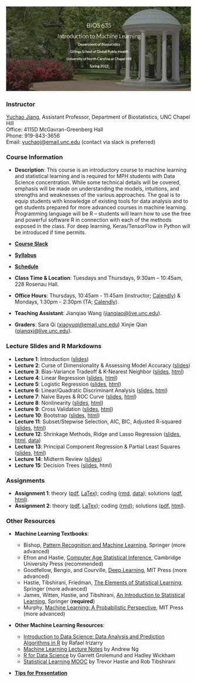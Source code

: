 ![Image description](https://github.com/yuchaojiang/BIOS635_Spring_2022/blob/main/title.png)

### Instructor

[Yuchao Jiang](https://yuchaojiang.github.io/), Assistant Professor, Department of Biostatistics, UNC Chapel Hill<br /> 
Office: 4115D McGavran-Greenberg Hall<br /> 
Phone:  919-843-3656<br /> 
Email:  yuchaoj@email.unc.edu (contact via slack is preferred)

### Course Information

* **Description**: This course is an introductory course to machine learning and statistical learning and is required for MPH students with Data Science concentration. While some technical details will be covered, emphasis will be made on understanding the models, intuitions, and strengths and weaknesses of the various approaches. The goal is to equip students with knowledge of existing tools for data analysis and to get students prepared for more advanced courses in machine learning. Programming language will be R – students will learn how to use the free and powerful software R in connection with each of the methods exposed in the class. For deep learning, Keras/TensorFlow in Python will be introduced if time permits.

* **[Course Slack](https://bios635uncchapelhill.slack.com)**

* **[Syllabus](https://www.dropbox.com/s/3jhftbctixglqsn/BIOS%20635_Intro%20Machine%20Learning_Syllabus_Spring_2022.pdf?dl=0)**

* **[Schedule](https://docs.google.com/spreadsheets/d/1o87TlAnCvuOwMBkw_SJTvLxeWb8DCLmOnl4jQdq9KgA/edit?usp=sharing)**

* **Class Time & Location**: Tuesdays and Thursdays, 9:30am – 10:45am, 228 Rosenau Hall.

* **Office Hours**: Thursdays, 10:45am - 11:45am (instructor; [Calendly](https://calendly.com/bios635/bios635-office-hours-yuchao-jiang)) & Mondays, 1:30pm - 2:30pm (TA; [Calendly](https://calendly.com/jianqiao/bios635-office-hours-jianqiao-wang)).

* **Teaching Assistant**: Jianqiao Wang (jianqiao@live.unc.edu).

* **Graders**: Sara Qi (xiaoyuqi@email.unc.edu)
               Xinjie Qian (qianqxj@live.unc.edu).

### Lecture Slides and R Markdowns

* **Lecture 1**: Introduction ([slides](https://www.dropbox.com/s/dwwfxlkbv895h4d/Lecture_1_Intro.pdf?dl=0))
* **Lecture 2**: Curse of Dimensionality & Assessing Model Accuracy ([slides](https://www.dropbox.com/s/wj5somyf2smmnpv/Lecture_2_curse_of_dimensionality_model_assessment.pdf?dl=0))
* **Lecture 3**: Bias-Variance Tradeoff & K-Nearest Neighbor ([slides](https://www.dropbox.com/s/3emzfpqr8gekdfd/Lecture_3_knn_bias_variance.pdf?dl=0), [html](https://www.dropbox.com/s/vageo8gvyxvshbq/KNN.html?dl=0))
* **Lecture 4**: Linear Regression ([slides](https://www.dropbox.com/s/23qezd5qo8ays35/Lecture_4_linear_regression.pdf?dl=0), [html](https://www.dropbox.com/s/mj238xs2t8xepij/Linear_Regression.html?dl=0))
* **Lecture 5**: Logistic Regression ([slides](https://www.dropbox.com/s/k4yme2fgdtais6w/Lecture_5_logistic_regression.pdf?dl=0), [html](https://www.dropbox.com/s/23x4bkz6ovu17dm/Logistic_Regression_in_class.html?dl=0))
* **Lecture 6**: Linear/Quadratic Discriminant Analysis ([slides](https://www.dropbox.com/s/f3nl7qmxsejn9b7/Lecture_6_LDA_QDA.pdf?dl=0), [html](https://www.dropbox.com/s/jnrt0sitrqk10s3/Discriminant_Analysis.html?dl=0))
* **Lecture 7**: Naive Bayes & ROC Curve ([slides](https://www.dropbox.com/s/cchzq97smngumlo/Lecture_7_Naive_Bayes.pdf?dl=0), [html](https://www.dropbox.com/s/z4qjabizcaiy9ic/Discriminant_Analysis_Naive_Bayes.html?dl=0))
* **Lecture 8**: Nonlinearity ([slides](https://www.dropbox.com/s/7c55ua5wzdvfmgs/Lecture_8_Nonlinearity_Polynomial_Splines.pdf?dl=0), [html](https://www.dropbox.com/s/f0f9l0mvdfbxhwq/Nonlinearity.html?dl=0))
* **Lecture 9**: Cross Validation ([slides](https://www.dropbox.com/s/ymcukjgcp2vee1v/Lecture_9_Cross_Validation.pdf?dl=0), [html](https://www.dropbox.com/s/9hrgybljtllul60/Cross_Validation.html?dl=0))
* **Lecture 10**: Bootstrap ([slides](https://www.dropbox.com/s/9pu78atpmd1ymhv/Lecture_10_Bootstrap.pdf?dl=0), [html](https://www.dropbox.com/s/47fvlx58u7853ae/Bootstrap.html?dl=0))
* **Lecture 11**: Subset/Stepwise Selection, AIC, BIC, Adjusted R-squared ([slides](https://www.dropbox.com/s/6gmb2mimzyjg2sn/Lecture_11_Foward_Backward_Stepwise_Selection.pdf?dl=0), [html](https://www.dropbox.com/s/kpt0oq4jv1odaji/Stepwise_Selection.html?dl=0))
* **Lecture 12**: Shrinkage Methods, Ridge and Lasso Regression ([slides](https://www.dropbox.com/s/trbs8il2z4xbvg8/Lecture_12_Ridge_Lasso_Regression.pdf?dl=0), [html](https://www.dropbox.com/s/qam4r6c4go0rpxr/Ridge_Lasso.html?dl=0), [data](https://www.dropbox.com/s/u6v6uehh43113a8/BinomialExample.rdata?dl=0))
* **Lecture 13**: Principal Component Regression & Partial Least Squares ([slides](https://www.dropbox.com/s/1ftbvqe53juiikj/Lecture_13_Principal_Component_Analysis_Regression.pdf?dl=0), [html](https://www.dropbox.com/s/k9736rwmw4jqjrj/PCA_PCR.html?dl=0))
* **Lecture 14**: Midterm Review ([slides](https://www.dropbox.com/s/9k0pbo90znkbdfd/Lecture_14_Midterm_Review.pdf?dl=0))
* **Lecture 15**: Decision Trees ([slides](https://www.dropbox.com/s/8uk90pcm3shv8kd/Lecture_15_Decision_Trees.pdf?dl=0), html)

### Assignments

* **Assignment 1**: theory ([pdf](https://www.dropbox.com/s/3zd3farond5hprn/Homework%201.pdf?dl=0), [LaTex](https://www.dropbox.com/s/qo814y8dwgkst9s/Homework%201.tex?dl=0)); coding ([rmd](https://www.dropbox.com/s/yj0zpw04fki09e6/Assignment1.rmd?dl=0), [data](https://www.dropbox.com/s/69ijpidpqadh3i0/data.zip?dl=0)); solutions ([pdf](https://www.dropbox.com/s/slirzjnbjne3375/Homework%201-solution.pdf?dl=0), [html](https://www.dropbox.com/s/6uvq4r7n1sf47j3/Assignment1_Solutions.html?dl=0)).
* **Assignment 2**: theory ([pdf](https://www.dropbox.com/s/4fqyv05wrr3yhdv/Homework%202.pdf?dl=0), [LaTex](https://www.dropbox.com/s/h8gp8ungni6wa2f/Homework%202.tex?dl=0)); coding ([rmd](https://www.dropbox.com/s/qjcxb14lmqh4fpi/Assignment2.rmd?dl=0)); solutions ([pdf](https://www.dropbox.com/s/fig4d6tdm21isvn/Homework%202-solution.pdf?dl=0), [html](https://www.dropbox.com/s/12c5fiulq8y9s6t/Assignment2_Solutions.html?dl=0)).

### Other Resources

* **Machine Learning Textbooks**:<br />
  * Bishop, [Pattern Recognition and Machine Learning](https://www.microsoft.com/en-us/research/uploads/prod/2006/01/Bishop-Pattern-Recognition-and-Machine-Learning-2006.pdf), Springer (more advanced)
  * Efron and Hastie, [Computer Age Statistical Inference](https://web.stanford.edu/~hastie/CASI/), Cambridge University Press (recommended)
  * Goodfellow, Bengio, and Courville, [Deep Learning](https://www.deeplearningbook.org/), MIT Press (more advanced)
  * Hastie, Tibshirani, Friedman, [The Elements of Statistical Learning](https://web.stanford.edu/~hastie/ElemStatLearn/), Springer (more advanced)
  * James, Witten, Hastie, and Tibshirani, [An Introduction to Statistical Learning](https://www.statlearning.com/), Springer (**required**)
  * Murphy, [Machine Learning: A Probabilistic Perspective](https://www.cs.ubc.ca/~murphyk/MLbook/), MIT Press (more advanced)

* **Other Machine Learning Resources**:<br />
  * [Introduction to Data Science: Data Analysis and Prediction Algorithms in R](https://rafalab.github.io/dsbook/) by Rafael Irizarry
  * [Machine Learning Lecture Notes](http://cs229.stanford.edu/syllabus.html) by Andrew Ng
  * [R for Data Science](https://r4ds.had.co.nz/) by Garrett Grolemund and Hadley Wickham
  * [Statistical Learning MOOC](https://www.r-bloggers.com/in-depth-introduction-to-machine-learning-in-15-hours-of-expert-videos/) by Trevor Hastie and Rob Tibshirani

* **[Tips for Presentation](https://www.dropbox.com/s/k5ymqz8qflpeskl/Tips_for_presentations.pdf?dl=0)**
